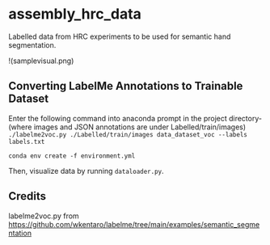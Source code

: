 # assembly_hrc_data
Labelled data from HRC experiments to be used for semantic hand segmentation.

!(samplevisual.png)


## Converting LabelMe Annotations to Trainable Dataset
Enter the following command into anaconda prompt in the project directory-
(where images and JSON annotations are under Labelled/train/images)
`./labelme2voc.py ./Labelled/train/images data_dataset_voc --labels labels.txt`

`conda env create -f environment.yml`

Then, visualize data by running `dataloader.py`.

## Credits
labelme2voc.py from https://github.com/wkentaro/labelme/tree/main/examples/semantic_segmentation

